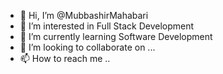 - 👋 Hi, I’m @MubbashirMahabari
- 👀 I’m interested in Full Stack Development
- 🌱 I’m currently learning Software Development
- 💞️ I’m looking to collaborate on ...
- 📫 How to reach me ..

<!---
MubbashirMahabari/MubbashirMahabari is a ✨ special ✨ repository because its `README.md` (this file) appears on your GitHub profile.
You can click the Preview link to take a look at your changes.
--->
